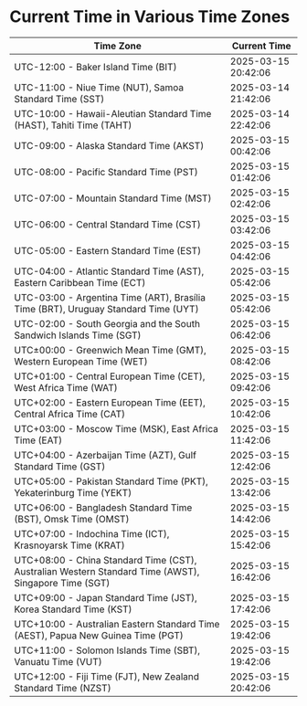 # Current Time in Various Time Zones

| Time Zone | Current Time |
|-----------|--------------|
| UTC-12:00 - Baker Island Time (BIT) | 2025-03-15 20:42:06 |
| UTC-11:00 - Niue Time (NUT), Samoa Standard Time (SST) | 2025-03-14 21:42:06 |
| UTC-10:00 - Hawaii-Aleutian Standard Time (HAST), Tahiti Time (TAHT) | 2025-03-14 22:42:06 |
| UTC-09:00 - Alaska Standard Time (AKST) | 2025-03-15 00:42:06 |
| UTC-08:00 - Pacific Standard Time (PST) | 2025-03-15 01:42:06 |
| UTC-07:00 - Mountain Standard Time (MST) | 2025-03-15 02:42:06 |
| UTC-06:00 - Central Standard Time (CST) | 2025-03-15 03:42:06 |
| UTC-05:00 - Eastern Standard Time (EST) | 2025-03-15 04:42:06 |
| UTC-04:00 - Atlantic Standard Time (AST), Eastern Caribbean Time (ECT) | 2025-03-15 05:42:06 |
| UTC-03:00 - Argentina Time (ART), Brasília Time (BRT), Uruguay Standard Time (UYT) | 2025-03-15 05:42:06 |
| UTC-02:00 - South Georgia and the South Sandwich Islands Time (SGT) | 2025-03-15 06:42:06 |
| UTC±00:00 - Greenwich Mean Time (GMT), Western European Time (WET) | 2025-03-15 08:42:06 |
| UTC+01:00 - Central European Time (CET), West Africa Time (WAT) | 2025-03-15 09:42:06 |
| UTC+02:00 - Eastern European Time (EET), Central Africa Time (CAT) | 2025-03-15 10:42:06 |
| UTC+03:00 - Moscow Time (MSK), East Africa Time (EAT) | 2025-03-15 11:42:06 |
| UTC+04:00 - Azerbaijan Time (AZT), Gulf Standard Time (GST) | 2025-03-15 12:42:06 |
| UTC+05:00 - Pakistan Standard Time (PKT), Yekaterinburg Time (YEKT) | 2025-03-15 13:42:06 |
| UTC+06:00 - Bangladesh Standard Time (BST), Omsk Time (OMST) | 2025-03-15 14:42:06 |
| UTC+07:00 - Indochina Time (ICT), Krasnoyarsk Time (KRAT) | 2025-03-15 15:42:06 |
| UTC+08:00 - China Standard Time (CST), Australian Western Standard Time (AWST), Singapore Time (SGT) | 2025-03-15 16:42:06 |
| UTC+09:00 - Japan Standard Time (JST), Korea Standard Time (KST) | 2025-03-15 17:42:06 |
| UTC+10:00 - Australian Eastern Standard Time (AEST), Papua New Guinea Time (PGT) | 2025-03-15 19:42:06 |
| UTC+11:00 - Solomon Islands Time (SBT), Vanuatu Time (VUT) | 2025-03-15 19:42:06 |
| UTC+12:00 - Fiji Time (FJT), New Zealand Standard Time (NZST) | 2025-03-15 20:42:06 |
